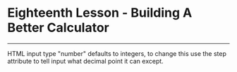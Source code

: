 # Eighteenth Lesson - Building A Better Calculator
---
HTML input type "number" defaults to integers, to change this use the step attribute to tell input what decimal point it can except.